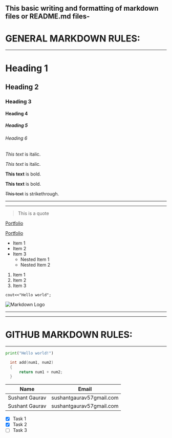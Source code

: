 ## This basic writing and formatting of markdown files or README.md files-

# GENERAL MARKDOWN RULES: 
-----

<!-- Headings -->
# Heading 1
## Heading 2
### Heading 3
#### Heading 4
##### Heading 5
###### Heading 6


<!-- Italics -->
*This text* is italic.

_This text_ is italic.


<!-- Strong -->
**This text** is bold.

__This text__ is bold.


<!-- Strikethrough -->
~~This text~~ is strikethrough.


<!-- Horizontal Rule -->
----
____

<!-- Blockquote -->
> This is a quote


<!-- Links -->
[Portfolio](https://imsushant12.github.io)

[Portfolio](https://imsushant12.github.io "Sushant Gaurav")


<!-- UL -->
* Item 1
* Item 2
* Item 3
  * Nested Item 1
  * Nested Item 2
<!-- OL -->
1. Item 1
2. Item 2
3. Item 3


<!-- Inline Code Block -->
`cout<<"Hello world";`


<!-- Images -->
![Markdown Logo](https://markdown-here.com/img/icon256.png)

---------------------------------------------------------------
---------------------------------------------------------------

# GITHUB MARKDOWN RULES:
-----

<!-- Code Blocks -->
```python
print("Hello world!")
```

```c++
  int add(num1, num2) 
  {
      return num1 + num2;
  }
```


<!-- Tables -->
|      Name      |           Email          |
| -------------- | ------------------------ |
| Sushant Gaurav | sushantgaurav57gmail.com |
| Sushant Gaurav | sushantgaurav57gmail.com |

<!-- Task List -->
* [x] Task 1
* [x] Task 2
* [ ] Task 3
